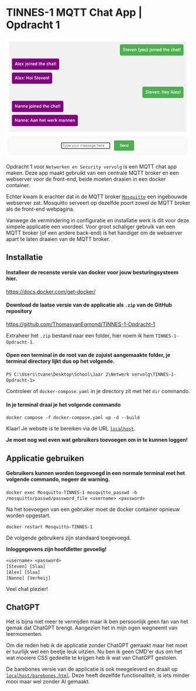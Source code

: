 # TINNES-1 MQTT Chat App | Opdracht 1

<!-- ![image](https://github.com/wouterbt/RAAST/assets/122525080/1e40cedc-decd-4140-b17d-294f334cf25b) -->
<img src="https://github.com/ThomasvanEgmond/TINNES-1-Opdracht-1/blob/main/image.png" width="570">

Opdracht 1 voor `Netwerken en Security vervolg` is een MQTT chat app maken. Deze app maakt gebruikt van een centrale  MQTT broker en een webserver voor de front-end, beide moeten draaien in een docker container.

Echter kwam ik erachter dat in de MQTT broker [`Mosquitto`](https://mosquitto.org/) een ingebouwde webserver zat. Mosquitto serveert op dezelfde poort zowel de MQTT broker als de front-end webpagina.

Vanwege de vermindering in configuratie en installatie werk is dit voor deze simpele applicatie een voordeel. Voor groot schaliger gebruik van een MQTT broker (of een andere back-end) is het handiger om de webserver apart te laten draaien van de MQTT broker.


## Installatie

#### Installeer de recenste versie van docker voor jouw besturingsysteem hier.
https://docs.docker.com/get-docker/

#### Download de laatse versie van de applicatie als `.zip` van de GitHub repository
 https://github.com/ThomasvanEgmond/TINNES-1-Opdracht-1

Extraheer het `.zip` bestand naar een folder, hier noem ik hem `TINNES-1-Opdracht-1`.

#### Open een terminal in de root van de zojuist aangemaakte folder, je terminal directory lijkt dus op het volgende.
```
PS C:\Users\tvane\Desktop\School\Jaar 2\Netwerk vervolg\TINNES-1-Opdracht-1>
```
Controleer of `docker-compose.yaml` in je directory zit met het  `dir` commando.

#### In je terminal draai je het volgende commando

```
docker compose -f docker-compose.yaml up -d --build
```

Klaar! Je website is te bereiken via de URL [`localhost`](https://localhost).

**Je moet nog wel even wat gebruikers toevoegen om in te kunnen loggen!**

## Applicatie gebruiken

#### Gebruikers kunnen worden toegevoegd in een normale terminal met het volgende commando, negeer de warning.

```
docker exec Mosquitto-TINNES-1 mosquitto_passwd -b /mosquitto/passwd/password_file <username> <password>
```

Na het toevoegen van een gebruiker moet de docker container opnieuw worden opgestart.
```
docker restart Mosquitto-TINNES-1
```

De volgende gebruikers zijn standaard toegevoegd. 

**Inloggegevens zijn hoofdletter gevoelig!**
```
<username> <password>
[Steven] [Slaa]
[Alex] [Slaa]
[Nanne] [Verheij]
```

Veel chat plezier!

## ChatGPT
Het is bijna niet meer te vermijden maar ik ben persoonlijk geen fan van het gemak dat ChatGPT brengt. Aangezien het in mijn ogen wegneemt van leermomenten.

Om die reden heb ik de applicatie zonder ChatGPT gemaakt maar het moet er tuurlijk wel een beetje leuk uitzien. Nu ben ik geen CMD'er dus om het wat mooiere CSS gedeelte te krijgen heb ik wat van ChatGPT gestolen.

De barebones versie van de applicatie is ook meegeleverd en draait op [`localhost/barebones.html`](https://localhost/barebones.html). Deze heeft dezelfde functionaliteit, is iets minder mooi maar wel zonder AI gemaakt.

